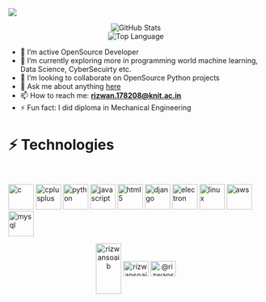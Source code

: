 
![](https://visitor-badge.glitch.me/badge?page_id=rizwansoaib.rizwansoaib)



<p align="center">
    <img alt = "GitHub Stats" src="https://github-readme-stats.vercel.app/api?username=rizwansoaib&show_icons=true&title_color=fff&icon_color=79ff97&text_color=ffffff&bg_color=151515">
    <br>
    <img alt = "Top Language" src="https://github-readme-stats.vercel.app/api/top-langs/?username=rizwansoaib&hide=html,css&hide_border=true&title_color=5391FE&text_color=555"
</p>
  
  



- 🔭 I’m active OpenSource Developer
- 🌱 I’m currently exploring more in programming world machine learning, Data Science, CyberSecuirty etc.
- 👯 I’m looking to collaborate on OpenSource Python projects
- 💬 Ask me about anything [here](https://github.com/rizwansoaib/rizwansoaib/issues)
- 📫 How to reach me: **rizwan.178208@knit.ac.in**
- ⚡ Fun fact: I did diploma in Mechanical Engineering






<p align="center">
    
  <h1>⚡ Technologies</h1><br>
  
  
 <img src="https://devicons.github.io/devicon/devicon.git/icons/c/c-original.svg" alt="c" width="50" height="50"/> <img src="https://devicons.github.io/devicon/devicon.git/icons/cplusplus/cplusplus-original.svg" alt="cplusplus" width="50" height="50"/>
   <img src="https://devicons.github.io/devicon/devicon.git/icons/python/python-original-wordmark.svg" alt="python" width="50" height="50"/>
   <img src="https://devicons.github.io/devicon/devicon.git/icons/javascript/javascript-original.svg" alt="javascript" width="50" height="50"/> 
  <img src="https://devicons.github.io/devicon/devicon.git/icons/html5/html5-original-wordmark.svg" alt="html5" width="50" height="50"/>
  <img src="https://devicons.github.io/devicon/devicon.git/icons/django/django-original.svg" alt="django" width="50" height="50"/>  <img src="https://devicons.github.io/devicon/devicon.git/icons/electron/electron-original.svg" alt="electron" width="50" height="50"/>
  <img src="https://devicons.github.io/devicon/devicon.git/icons/linux/linux-original.svg" alt="linux" width="50" height="50"/>
   <img src="https://devicons.github.io/devicon/devicon.git/icons/amazonwebservices/amazonwebservices-original-wordmark.svg" alt="aws" width="50" height="50"/>  <img src="https://devicons.github.io/devicon/devicon.git/icons/mysql/mysql-original-wordmark.svg" alt="mysql" width="50" height="50"/> </p>

<p align="center">
<a href="https://dev.to/rizwansoain" target="blank"><img align="center" src="https://cdn.jsdelivr.net/npm/simple-icons@3.0.1/icons/dev-dot-to.svg" alt="rizwansoaib" height="100" width="50" /></a>
<a href="https://linkedin.com/in/rizwansoaib" target="blank"><img align="center" src="https://cdn.jsdelivr.net/npm/simple-icons@3.0.1/icons/linkedin.svg" alt="rizwansoaib" height="30" width="50" /></a>
<a href="https://medium.com/@rizwansoaib" target="blank"><img align="center" src="https://cdn.jsdelivr.net/npm/simple-icons@3.0.1/icons/medium.svg" alt="@rizwansoaib" height="30" width="50" /></a>
</p>
  
